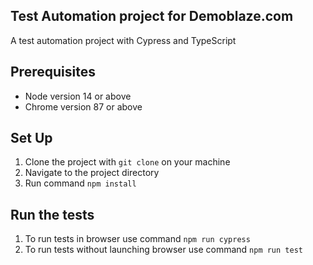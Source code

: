 ## Test Automation project for Demoblaze.com
A test automation project with Cypress and TypeScript 
## Prerequisites
- Node version 14 or above
- Chrome version 87 or above

## Set Up
1. Clone the project with `git clone` on your machine
2. Navigate to the project directory 
3. Run command `npm install`

## Run the tests
1. To run tests in browser use command `npm run cypress`
2. To run tests without launching browser use command `npm run test`